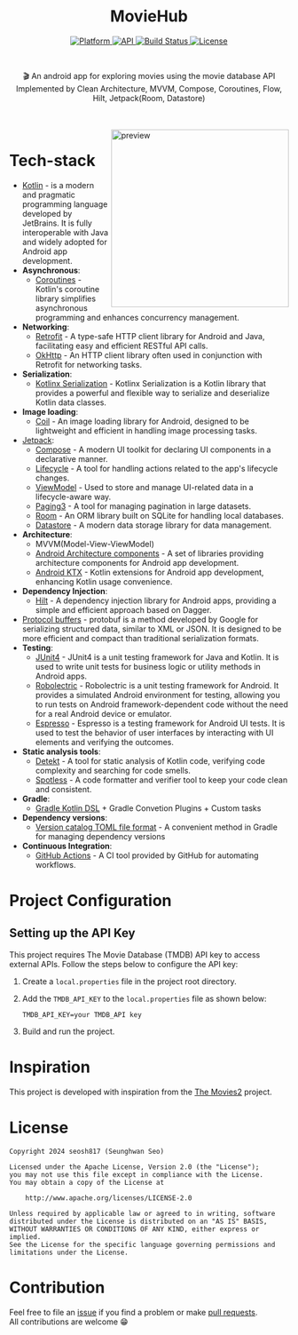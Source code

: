 <h1 align="center">MovieHub</h1>

<p align="center">
  <a href="https://android.com">
    <img src="https://img.shields.io/badge/Platform-Android-brightgreen?logo=android"
      alt="Platform" />
  </a>

  <a href="https://android-arsenal.com/api?level=24">
    <img src="https://img.shields.io/badge/API-21%2B-brightgreen.svg?style=flat" alt="API"/>
  </a>

  <a href="https://github.com/seosh817/MovieHub/actions">
    <img src="https://github.com/seosh817/MovieHub/workflows/Android%20Build/badge.svg"
      alt="Build Status" />
  </a>

  <a href="https://opensource.org/licenses/Apache-2.0">
    <img src="https://img.shields.io/badge/License-Apache%202.0-blue.svg" 
      alt="License" />
  </a>
</p><br>

<p align="center">🎬 An android app for exploring movies using the movie database API Implemented by Clean Architecture, MVVM, Compose, Coroutines, Flow, Hilt, Jetpack(Room, Datastore)</p><br/><br/>

<img src="/previews/preview.gif" align="right" width="320" alt="preview"/>

# Tech-stack

- [Kotlin](https://kotlinlang.org/) - is a modern and pragmatic programming language developed by JetBrains. It is fully interoperable with Java and widely adopted for Android app development.
- **Asynchronous**:
  - [Coroutines](https://kotlinlang.org/docs/reference/coroutines-overview.html) - Kotlin's coroutine library simplifies asynchronous programming and enhances concurrency management.
- **Networking**:
  + [Retrofit](https://square.github.io/retrofit/) - A type-safe HTTP client library for Android and Java, facilitating easy and efficient RESTful API calls.
  + [OkHttp](https://github.com/square/okhttp) - An HTTP client library often used in conjunction with Retrofit for networking tasks.
- **Serialization**:
  - [Kotlinx Serialization](https://github.com/Kotlin/kotlinx.serialization) - Kotlinx Serialization is a Kotlin library that provides a powerful and flexible way to serialize and deserialize Kotlin data classes.
- **Image loading**:
  + [Coil](https://github.com/coil-kt/coil) - An image loading library for Android, designed to be lightweight and efficient in handling image processing tasks.
- [Jetpack](https://developer.android.com/jetpack/):
  + [Compose](https://developer.android.com/jetpack/compose) - A modern UI toolkit for declaring UI components in a declarative manner.
  + [Lifecycle](https://developer.android.com/topic/libraries/architecture/lifecycle) - A tool for handling actions related to the app's lifecycle changes.
  + [ViewModel](https://developer.android.com/topic/libraries/architecture/viewmodel) - Used to store and manage UI-related data in a lifecycle-aware way.
  + [Paging3](https://developer.android.com/topic/libraries/architecture/paging/v3-overview) - A tool for managing pagination in large datasets.
  + [Room](https://developer.android.com/training/data-storage/room) - An ORM library built on SQLite for handling local databases.
  + [Datastore](https://developer.android.com/topic/libraries/architecture/datastore) - A modern data storage library for data management.
- **Architecture**:
  - MVVM(Model-View-ViewModel)
  - [Android Architecture components](https://developer.android.com/topic/libraries/architecture) -  A set of libraries providing architecture components for Android app development.
  - [Android KTX](https://developer.android.com/kotlin/ktx) - Kotlin extensions for Android app development, enhancing Kotlin usage convenience.
- **Dependency Injection**:
  + [Hilt](https://developer.android.com/training/dependency-injection/hilt-android) - A dependency injection library for Android apps, providing a simple and efficient approach based on Dagger.
- [Protocol buffers](https://developers.google.com/protocol-buffers) - protobuf is a method developed by Google for serializing structured data, similar to XML or JSON. It is designed to be more efficient and compact than traditional serialization formats.
- **Testing**:
  - [JUnit4](https://junit.org/junit4/) - JUnit4 is a unit testing framework for Java and Kotlin. It is used to write unit tests for business logic or utility methods in Android apps.
  - [Robolectric](http://robolectric.org/) - Robolectric is a unit testing framework for Android. It provides a simulated Android environment for testing, allowing you to run tests on Android framework-dependent code without the need for a real Android device or emulator.
  - [Espresso](https://developer.android.com/training/testing/espresso) - Espresso is a testing framework for Android UI tests. It is used to test the behavior of user interfaces by interacting with UI elements and verifying the outcomes.
- **Static analysis tools**:
  - [Detekt](https://github.com/arturbosch/detekt#with-gradle) - A tool for static analysis of Kotlin code, verifying code complexity and searching for code smells.
  - [Spotless](https://github.com/diffplug/spotless) - A code formatter and verifier tool to keep your code clean and consistent.
- **Gradle**:
  - [Gradle Kotlin DSL](https://docs.gradle.org/current/userguide/kotlin_dsl.html) + Gradle Convetion Plugins + Custom tasks
- **Dependency
  versions**:
  - [Version catalog TOML file format](https://docs.gradle.org/current/userguide/platforms.html) - A convenient method in Gradle for managing dependency versions
- **Continuous Integration**:
  - [GitHub Actions](https://docs.github.com/en/actions) - A CI tool provided by GitHub for automating workflows.

# Project Configuration

## Setting up the API Key

This project requires The Movie Database (TMDB) API key to access external APIs. Follow the steps below to configure the API key:

1. Create a `local.properties` file in the project root directory.
2. Add the `TMDB_API_KEY` to the `local.properties` file as shown below:

    ```properties
    TMDB_API_KEY=your TMDB_API key
    ```
3. Build and run the project.

# Inspiration

This project is developed with inspiration from the [The Movies2](https://github.com/skydoves/TheMovies2) project.

# License

```
Copyright 2024 seosh817 (Seunghwan Seo)

Licensed under the Apache License, Version 2.0 (the "License");
you may not use this file except in compliance with the License.
You may obtain a copy of the License at

    http://www.apache.org/licenses/LICENSE-2.0

Unless required by applicable law or agreed to in writing, software
distributed under the License is distributed on an "AS IS" BASIS,
WITHOUT WARRANTIES OR CONDITIONS OF ANY KIND, either express or implied.
See the License for the specific language governing permissions and
limitations under the License.
```

# Contribution

Feel free to file an [issue](https://github.com/seosh817/MovieHub/issues) if you find a
problem or make [pull requests](https://github.com/seosh817/MovieHub/pulls).<br>
All contributions are welcome 😁
